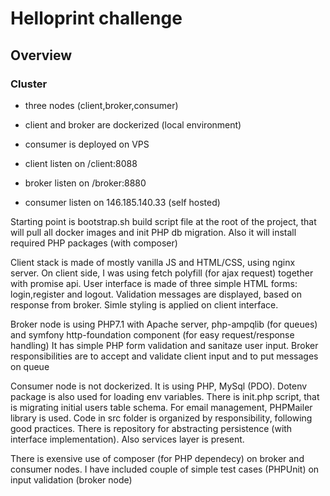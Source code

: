 # Helloprint challenge

## Overview 
### Cluster
*   three nodes (client,broker,consumer)
*   client and broker are dockerized (local environment)
*   consumer is deployed on VPS

* client listen on /client:8088
* broker listen on /broker:8880
* consumer listen on 146.185.140.33 (self hosted)


Starting point is bootstrap.sh build script file at the root of the project, that will pull all docker images and init PHP db migration. Also it will install required PHP packages (with composer)

Client stack is made of mostly vanilla JS and HTML/CSS, using nginx server. On client side, I was using fetch polyfill (for ajax request) together with promise api. 
User interface is made of three simple HTML forms: login,register and logout. Validation messages are displayed, based on response from broker. 
Simle styling is applied on client interface.

Broker node is using PHP7.1 with Apache server, php-ampqlib (for queues) and symfony http-foundation component (for easy request/response handling)
It has simple PHP form validation and sanitaze user input. Broker responsibilities are to accept and validate client input and to put messages on queue

Consumer node is not dockerized. It is using PHP, MySql (PDO). Dotenv package is also used for loading env variables. There is init.php script, that is migrating
initial users table schema. For email management, PHPMailer library is used. Code in src folder is organized by responsibility, following good practices.
There is repository for abstracting persistence (with interface implementation). Also services layer is present. 

There is exensive use of composer (for PHP dependecy) on broker and consumer nodes. 
I have included couple of simple test cases (PHPUnit) on input validation (broker node)

